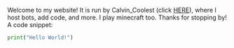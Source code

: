Welcome to my website! It is run by Calvin_Coolest (click [HERE](https://www.youtube.com/channel/UCucgUui0z2DueroJ8ND5sVA)), where I host bots, add code, and more.
  I play minecraft too. Thanks for stopping by!
  A code snippet:
  ```python
  print("Hello World!")
  ```
